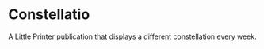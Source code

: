Constellatio
============

A Little Printer publication that displays a different constellation every week.
